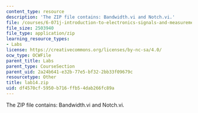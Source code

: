 ```yaml
---
content_type: resource
description: 'The ZIP file contains: Bandwidth.vi and Notch.vi.'
file: /courses/6-071j-introduction-to-electronics-signals-and-measurement-spring-2006/df4570cf5950b716ffb54dab266fc89a_lab14.zip
file_size: 2503940
file_type: application/zip
learning_resource_types:
- Labs
license: https://creativecommons.org/licenses/by-nc-sa/4.0/
ocw_type: OCWFile
parent_title: Labs
parent_type: CourseSection
parent_uid: 2a24b641-e32b-77e5-bf32-2bb33f09679c
resourcetype: Other
title: lab14.zip
uid: df4570cf-5950-b716-ffb5-4dab266fc89a
---
```

The ZIP file contains: Bandwidth.vi and Notch.vi.